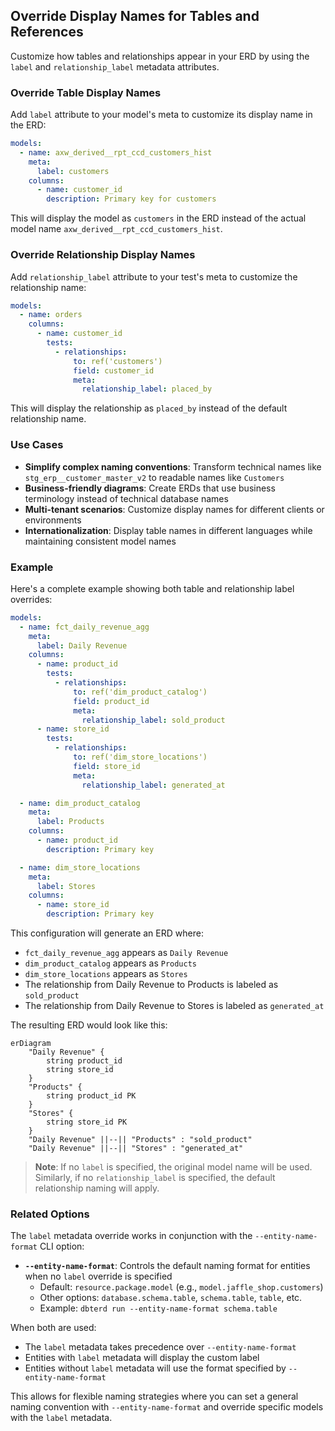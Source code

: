 ## Override Display Names for Tables and References

Customize how tables and relationships appear in your ERD by using the `label` and `relationship_label` metadata attributes.

### Override Table Display Names

Add `label` attribute to your model's meta to customize its display name in the ERD:

```yml
models:
  - name: axw_derived__rpt_ccd_customers_hist
    meta:
      label: customers
    columns:
      - name: customer_id
        description: Primary key for customers
```

This will display the model as `customers` in the ERD instead of the actual model name `axw_derived__rpt_ccd_customers_hist`.

### Override Relationship Display Names

Add `relationship_label` attribute to your test's meta to customize the relationship name:

```yml
models:
  - name: orders
    columns:
      - name: customer_id
        tests:
          - relationships:
              to: ref('customers')
              field: customer_id
              meta:
                relationship_label: placed_by
```

This will display the relationship as `placed_by` instead of the default relationship name.

### Use Cases

- **Simplify complex naming conventions**: Transform technical names like `stg_erp__customer_master_v2` to readable names like `Customers`
- **Business-friendly diagrams**: Create ERDs that use business terminology instead of technical database names
- **Multi-tenant scenarios**: Customize display names for different clients or environments
- **Internationalization**: Display table names in different languages while maintaining consistent model names

### Example

Here's a complete example showing both table and relationship label overrides:

```yml
models:
  - name: fct_daily_revenue_agg
    meta:
      label: Daily Revenue
    columns:
      - name: product_id
        tests:
          - relationships:
              to: ref('dim_product_catalog')
              field: product_id
              meta:
                relationship_label: sold_product
      - name: store_id
        tests:
          - relationships:
              to: ref('dim_store_locations')
              field: store_id
              meta:
                relationship_label: generated_at

  - name: dim_product_catalog
    meta:
      label: Products
    columns:
      - name: product_id
        description: Primary key

  - name: dim_store_locations
    meta:
      label: Stores
    columns:
      - name: store_id
        description: Primary key
```

This configuration will generate an ERD where:
- `fct_daily_revenue_agg` appears as `Daily Revenue`
- `dim_product_catalog` appears as `Products`
- `dim_store_locations` appears as `Stores`
- The relationship from Daily Revenue to Products is labeled as `sold_product`
- The relationship from Daily Revenue to Stores is labeled as `generated_at`

The resulting ERD would look like this:

```mermaid
erDiagram
    "Daily Revenue" {
        string product_id
        string store_id
    }
    "Products" {
        string product_id PK
    }
    "Stores" {
        string store_id PK
    }
    "Daily Revenue" ||--|| "Products" : "sold_product"
    "Daily Revenue" ||--|| "Stores" : "generated_at"
```

> **Note**: If no `label` is specified, the original model name will be used. Similarly, if no `relationship_label` is specified, the default relationship naming will apply.

### Related Options

The `label` metadata override works in conjunction with the `--entity-name-format` CLI option:

- **`--entity-name-format`**: Controls the default naming format for entities when no `label` override is specified
  - Default: `resource.package.model` (e.g., `model.jaffle_shop.customers`)
  - Other options: `database.schema.table`, `schema.table`, `table`, etc.
  - Example: `dbterd run --entity-name-format schema.table`

When both are used:
- The `label` metadata takes precedence over `--entity-name-format`
- Entities with `label` metadata will display the custom label
- Entities without `label` metadata will use the format specified by `--entity-name-format`

This allows for flexible naming strategies where you can set a general naming convention with `--entity-name-format` and override specific models with the `label` metadata.